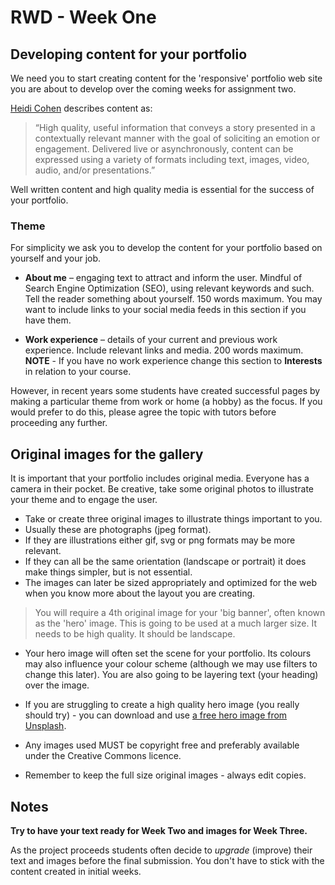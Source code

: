 # RWD - Week One

## Developing content for your portfolio
We need you to start creating content for the 'responsive' portfolio web site you are about to develop over the coming weeks for assignment two.

[Heidi Cohen](https://twitter.com/heidicohen) describes content as:

>“High quality, useful information that conveys a story presented in a contextually relevant manner with the goal of soliciting an emotion or engagement. Delivered live or asynchronously, content can be expressed using a variety of formats including text, images, video, audio, and/or presentations.”

Well written content and high quality media is essential for the success of your portfolio.

### Theme

For simplicity we ask you to develop the content for your portfolio based on yourself and your job.

- **About me** – engaging text to attract and inform the user. Mindful of Search Engine Optimization (SEO), using relevant keywords and such. Tell the reader something about yourself. 150 words maximum. You may want to include links to your social media feeds in this section if you have them.

- **Work experience** – details of your current and previous work experience. Include relevant links and media. 200 words maximum. **NOTE** - If you have no work experience change this section to **Interests** in relation to your course.

However, in recent years some students have created successful pages by making a particular theme from work or home (a hobby) as the focus. If you would prefer to do this, please agree the topic with tutors before proceeding any further.  

## Original images for the gallery

It is important that your portfolio includes original media. Everyone has a camera in their pocket. Be creative, take some original photos to illustrate your theme and to engage the user.

- Take or create three original images to illustrate things important to you.
- Usually these are photographs (jpeg format). 
- If they are illustrations either gif, svg or png formats may be more relevant.
- If they can all be the same orientation (landscape or portrait) it does make things simpler, but is not essential. 
- The images can later be sized appropriately and optimized for the web when you know more about the layout you are creating.

>You will require a 4th original image for your 'big banner', often known as the 'hero' image. This is going to be used at a much larger size. It needs to be high quality. It should be landscape. 

- Your hero image will often set the scene for your portfolio. Its colours may also influence your colour scheme (although we may use filters to change this later). You are also going to be layering text (your heading) over the image.

- If you are struggling to create a high quality hero image (you really should try) - you can download and use [a free hero image from Unsplash](https://unsplash.com/search/photos/hero-image). 

- Any images used MUST be copyright free and preferably available under the Creative Commons licence.

- Remember to keep the full size original images - always edit copies.

## Notes

**Try to have your text ready for Week Two and images for Week Three.**

As the project proceeds students often decide to *upgrade* (improve) their text and images before the final submission. You don't have to stick with the content created in initial weeks.
